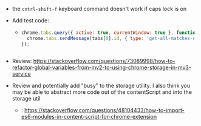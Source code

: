 - the `cntrl-shift-f` keyboard command doesn't work if caps lock is on
- Add test code:
    - ```js
      chrome.tabs.query({ active: true, currentWindow: true }, function (tabs) {
        chrome.tabs.sendMessage(tabs[0].id, { type: 'get-all-matches-req' });
      });
    ```

- Review: https://stackoverflow.com/questions/73089998/how-to-refactor-global-variables-from-mv2-to-using-chrome-storage-in-mv3-service

- Review and potentially add "busy" to the storage utility. I also think you may be able to abstract more code out of the contentScript and into the storage util
    - : https://stackoverflow.com/questions/48104433/how-to-import-es6-modules-in-content-script-for-chrome-extension
